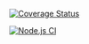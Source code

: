 [![Coverage Status](https://coveralls.io/repos/github/ULL-ESIT-INF-DSI-2122/prctlunes04-04-22-alu0100974652/badge.svg?branch=master)](https://coveralls.io/github/ULL-ESIT-INF-DSI-2122/prctlunes04-04-22-alu0100974652?branch=master)


[![Node.js CI](https://github.com/ULL-ESIT-INF-DSI-2122/prctlunes04-04-22-alu0100974652/actions/workflows/node.js.yml/badge.svg?branch=master)](https://github.com/ULL-ESIT-INF-DSI-2122/prctlunes04-04-22-alu0100974652/actions/workflows/node.js.yml)
